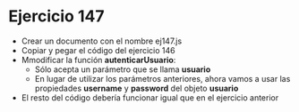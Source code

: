 # Ejercicio 147

* Crear un documento con el nombre ej147.js
* Copiar y pegar el código del ejercicio 146
* Mmodificar la función **autenticarUsuario**:
  * Sólo acepta un parámetro que se llama **usuario**
  * En lugar de utilizar los parámetros anteriores, ahora vamos a usar las propiedades **username** y **password** del objeto **usuario**
* El resto del código debería funcionar igual que en el ejercicio anterior
